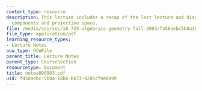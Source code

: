 ```yaml
---
content_type: resource
description: This lecture includes a recap of the last lecture and discussion of irreducible
  components and projective space.
file: /media/courses/18-725-algebraic-geometry-fall-2003/f458aebc5b0a18b6b6730205cf4e8a99_notes090903.pdf
file_type: application/pdf
learning_resource_types:
- Lecture Notes
ocw_type: OCWFile
parent_title: Lecture Notes
parent_type: CourseSection
resourcetype: Document
title: notes090903.pdf
uid: f458aebc-5b0a-18b6-b673-0205cf4e8a99
---
```

